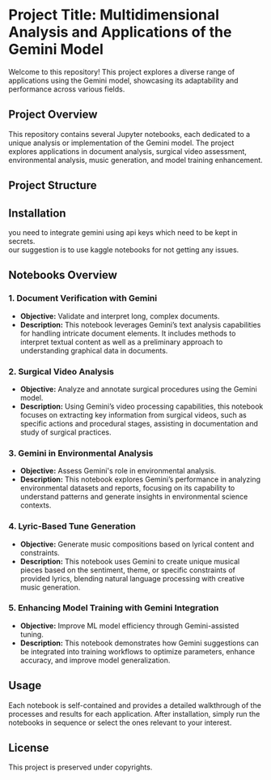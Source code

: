 # Project Title: Multidimensional Analysis and Applications of the Gemini Model

Welcome to this repository! This project explores a diverse range of applications using the Gemini model, showcasing its adaptability and performance across various fields.

## Project Overview

This repository contains several Jupyter notebooks, each dedicated to a unique analysis or implementation of the Gemini model. The project explores applications in document analysis, surgical video assessment, environmental analysis, music generation, and model training enhancement.

## Project Structure


## Installation
you need to integrate gemini using api keys which need to be kept in secrets.<br>
our suggestion is to use kaggle notebooks for not getting any issues.


## Notebooks Overview

### 1. Document Verification with Gemini

   - **Objective:** Validate and interpret long, complex documents.
   - **Description:** This notebook leverages Gemini’s text analysis capabilities for handling intricate document elements. It includes methods to interpret textual content as well as a preliminary approach to understanding graphical data in documents.

### 2. Surgical Video Analysis

   - **Objective:** Analyze and annotate surgical procedures using the Gemini model.
   - **Description:** Using Gemini’s video processing capabilities, this notebook focuses on extracting key information from surgical videos, such as specific actions and procedural stages, assisting in documentation and study of surgical practices.

### 3. Gemini in Environmental Analysis

   - **Objective:** Assess Gemini's role in environmental analysis.
   - **Description:** This notebook explores Gemini’s performance in analyzing environmental datasets and reports, focusing on its capability to understand patterns and generate insights in environmental science contexts.

### 4. Lyric-Based Tune Generation

   - **Objective:** Generate music compositions based on lyrical content and constraints.
   - **Description:** This notebook uses Gemini to create unique musical pieces based on the sentiment, theme, or specific constraints of provided lyrics, blending natural language processing with creative music generation.

### 5. Enhancing Model Training with Gemini Integration

   - **Objective:** Improve ML model efficiency through Gemini-assisted tuning.
   - **Description:** This notebook demonstrates how Gemini suggestions can be integrated into training workflows to optimize parameters, enhance accuracy, and improve model generalization.

## Usage

Each notebook is self-contained and provides a detailed walkthrough of the processes and results for each application. After installation, simply run the notebooks in sequence or select the ones relevant to your interest.


## License

This project is preserved under copyrights.



